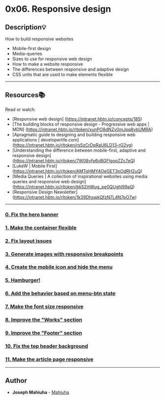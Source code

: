# 0x06. Responsive design

## Description:bulb:
How to build responsive websites

* Mobile-first design
* Media-queries
* Sizes to use for responsive web design
* How to make a website responsive
* The differences between responsive and adaptive design
* CSS units that are used to make elements flexible

---

## Resources:books:
Read or watch:
* [Responsive web design] (https://intranet.hbtn.io/concepts/185)
* [The building blocks of responsive design - Progressive web apps | MDN] (https://intranet.hbtn.io/rltoken/xunPO8dNZy0mJpq8vbUMRA)
* [Apragmatic guide to designing and building responsive web applications | developerlife.com] (https://intranet.hbtn.io/rltoken/rs5zCrDpRaU6LD13-rG2yg)
* [Understanding the difference between mobile-first, adaptive and responsive design] (https://intranet.hbtn.io/rltoken/7W08yfp6vBGFlgoqZZc7eQ)
* [LukeW | Mobile First] (https://intranet.hbtn.io/rltoken/AMTqHMY4OeGET3nOdRH2uQ)
* [Media Queries | A collection of inspirational websites using media queries and responsive web design] (https://intranet.hbtn.io/rltoken/bk52ihWug_pe0QUghl99aQ)
* [Responsive Design Newsletter] (https://intranet.hbtn.io/rltoken/1k39DhswkQfzN7L4N7pO7w)

---

### [0. Fix the hero banner](./01-styles.css)

### [1. Make the container flexible](./02-styles.css)

### [2. Fix layout issues](./02-1-styles.css)

### [3. Generate images with responsive breakpoints](./03-index.html)

### [4. Create the mobile icon and hide the menu](./04-index.html)

### [5. Hamburger!](./05-index.html)

### [6. Add the behavior based on menu-btn state](./06-index.html)

### [7. Make the font size responsive](./07-index.html)

### [8. Improve the "Works" section](./08-index.html)

### [9. Improve the "Footer" section](./09-index.html)

### [10. Fix the top header background](./10-index.html)

### [11. Make the article page responsive](./100-article.html)

---

## Author
* **Joseph Mahiuha** - [Mahiuha](https://github.com/Mahiuha)